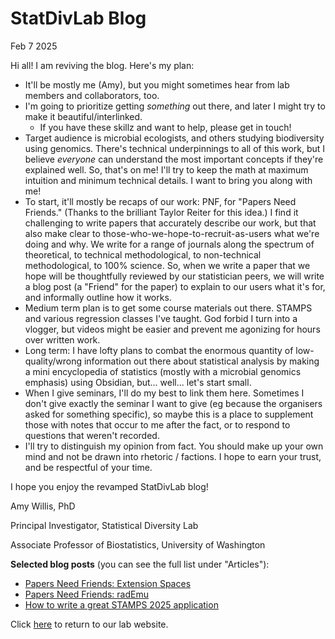# StatDivLab Blog

Feb 7 2025

Hi all! I am reviving the blog. Here's my plan:

- It'll be mostly me (Amy), but you might sometimes hear from lab members and collaborators, too. 
- I'm going to prioritize getting *something* out there, and later I might try to make it beautiful/interlinked. 
	- If you have these skillz and want to help, please get in touch! 
- Target audience is microbial ecologists, and others studying biodiversity using genomics. There's technical underpinnings to all of this work, but I believe *everyone* can understand the most important concepts if they're explained well. So, that's on me! I'll try to keep the math at maximum intuition and minimum technical details. I want to bring you along with me! 
- To start, it'll mostly be recaps of our work: PNF, for "Papers Need Friends." (Thanks to the brilliant Taylor Reiter for this idea.) I find it challenging to write papers that accurately describe our work, but that also make clear to those-who-we-hope-to-recruit-as-users what we're doing and why. We write for a range of journals along the spectrum of theoretical, to technical methodological, to non-technical methodological, to 100% science. So, when we write a paper that we hope will be thoughtfully reviewed by our statistician peers, we will write a blog post (a "Friend" for the paper) to explain to our users what it's for, and informally outline how it works. 
- Medium term plan is to get some course materials out there. STAMPS and various regression classes I've taught. God forbid I turn into a vlogger, but videos might be easier and prevent me agonizing for hours over written work. 
- Long term: I have lofty plans to combat the enormous quantity of low-quality/wrong information out there about statistical analysis by making a mini encyclopedia of statistics (mostly with a microbial genomics emphasis) using Obsidian, but... well... let's start small.  
- When I give seminars, I'll do my best to link them here. Sometimes I don't give exactly the seminar I want to give (eg because the organisers asked for something specific), so maybe this is a place to supplement those with notes that occur to me after the fact, or to respond to questions that weren't recorded.  
- I'll try to distinguish my opinion from fact. You should make up your own mind and not be drawn into rhetoric / factions. I hope to earn your trust, and be respectful of your time. 

I hope you enjoy the revamped StatDivLab blog! 

Amy Willis, PhD

Principal Investigator, Statistical Diversity Lab

Associate Professor of Biostatistics, University of Washington

**Selected blog posts** (you can see the full list under "Articles"):

- [Papers Need Friends: Extension Spaces](https://statdivlab.github.io/blog/articles/pnf_extn_spaces.html)
- [Papers Need Friends: radEmu](https://statdivlab.github.io/blog/articles/pnf_radEmu.html)
- [How to write a great STAMPS 2025 application](https://statdivlab.github.io/blog/articles/stamps_2025.html)

Click [here](https://statdivlab.github.io/index.html) to return to our lab website. 

